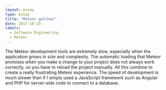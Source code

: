 ```yaml
---
layout: essay
type: essay
title: "Meteor gotchas"
date: 2017-10-19
labels:
  - Software Engineering
  - Meteor
---
```


The Meteor development tools are extremely slow, especially when the application grows in size and complexity. The automatic loading that Meteor promises when you make a change to your project does not always work correctly, so you have to reload the project manually. All this combine to create a really frustrating Meteor experience. The speed of development is much slower than if I simply used a JavaScript framework such as Angular and PHP for server-side code to connect to a database.
